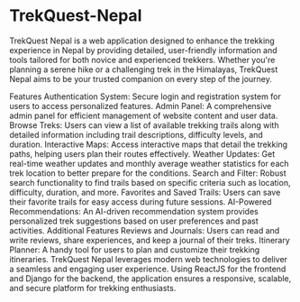 # TrekQuest-Nepal

TrekQuest Nepal is a web application designed to enhance the trekking experience in Nepal by providing detailed, user-friendly information and tools tailored for both novice and experienced trekkers. Whether you're planning a serene hike or a challenging trek in the Himalayas, TrekQuest Nepal aims to be your trusted companion on every step of the journey.

Features
Authentication System: Secure login and registration system for users to access personalized features.
Admin Panel: A comprehensive admin panel for efficient management of website content and user data.
Browse Treks: Users can view a list of available trekking trails along with detailed information including trail descriptions, difficulty levels, and duration.
Interactive Maps: Access interactive maps that detail the trekking paths, helping users plan their routes effectively.
Weather Updates: Get real-time weather updates and monthly average weather statistics for each trek location to better prepare for the conditions.
Search and Filter: Robust search functionality to find trails based on specific criteria such as location, difficulty, duration, and more.
Favorites and Saved Trails: Users can save their favorite trails for easy access during future sessions.
AI-Powered Recommendations: An AI-driven recommendation system provides personalized trek suggestions based on user preferences and past activities.
Additional Features
Reviews and Journals: Users can read and write reviews, share experiences, and keep a journal of their treks.
Itinerary Planner: A handy tool for users to plan and customize their trekking itineraries.
TrekQuest Nepal leverages modern web technologies to deliver a seamless and engaging user experience. Using ReactJS for the frontend and Django for the backend, the application ensures a responsive, scalable, and secure platform for trekking enthusiasts.